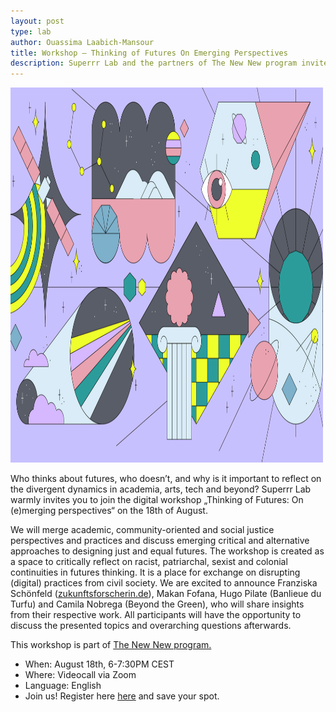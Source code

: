 ```yaml
---
layout: post
type: lab
author: Ouassima Laabich-Mansour
title: Workshop – Thinking of Futures On Emerging Perspectives
description: Superrr Lab and the partners of The New New program invite you to join us for a workshop on August 18th.
---
```

<img src="/assets/img/blog/futures.png" alt="Abstract image with different colorful illustrations that reflect the future" width="500" height="600">
<p>Who thinks about futures, who doesn’t, and why is it important to reflect on the divergent dynamics in academia, arts, tech and beyond? Superrr Lab warmly invites you to join the digital workshop „Thinking of Futures: On (e)merging perspectives“ on the 18th of August. </p>
<p></p>

<p>
We will merge academic, community-oriented and social justice perspectives and practices and discuss emerging critical and alternative approaches to designing just and equal futures. The workshop is created as a space to critically reflect on racist, patriarchal, sexist and colonial continuities in futures thinking. It is a place for exchange on disrupting (digital) practices from civil society.
We are excited to announce Franziska Schönfeld (<a href="https://www.zukunftsforscherin.de/">zukunftsforscherin.de</a>), Makan Fofana, Hugo Pilate (Banlieue du Turfu) and Camila Nobrega (Beyond the Green), who will share insights from their respective work. All participants will have the opportunity to discuss the presented topics and overarching questions afterwards. <p>
  This workshop is part of <a href= "https://thenewnew.space/">The New New program.</a></p>
</p>
<ul>
<li>When: August 18th, 6-7:30PM CEST</li>
<li>Where: Videocall via Zoom</li>
<li>Language: English </li>
<li>Join us! Register here <a href="https://us02web.zoom.us/meeting/register/tZAsceuqpzMsE9Ab6WgvXS1ke19alhUq2zhK">here</a> and save your spot.</li> 
</ul>

